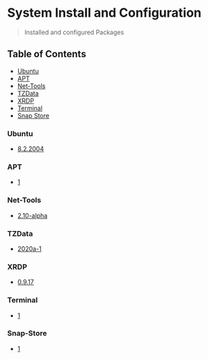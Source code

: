 # System Install and Configuration
> Installed and configured Packages

## Table of Contents
* [Ubuntu](#ubuntu)
* [APT](#apt)
* [Net-Tools](#net-tools)
* [TZData](#tzdata)
* [XRDP](#xrdp)
* [Terminal](#terminal)
* [Snap Store](#snap-store)

### Ubuntu
* [8.2.2004](https://github.com/Cuates/ubuntuinstall)

### APT
* [1]()

### Net-Tools
* [2.10-alpha](https://github.com/Cuates/ubuntuinstall/tree/main/system/nettools)

### TZData
* [2020a-1](https://github.com/Cuates/centosinstall/tree/master/system/tzdata)

### XRDP
* [0.9.17](https://github.com/Cuates/ubuntuinstall/tree/main/system/xrdp)

### Terminal
* [1]()

### Snap-Store
* [1](https://github.com/Cuates/ubuntuinstall/tree/main/system/snap)
